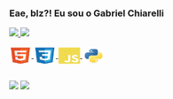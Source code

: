 ### Eae, blz?! Eu sou o Gabriel Chiarelli

<!-- - 🔭 Hoje trabalho com Desenvolvimento de Jogos
- 🌱 Estudando Python/HTML/CSS/JavaScript
- 📫 Contate-me no email: contato.gabriel.dev@gmail.com
- 😄 Pronouns: ele/dele
- ⚡ Eu AMO As Crônicas de Nárnia -->

<div align="left"> <!-- trocar para "center" quando as curiosidades estiverem ativadas -->
  <a href="https://github.com/gabrielchiarelli">
  <img height="160em" src="https://github-readme-stats.vercel.app/api?username=gabrielchiarelli&show_icons=true&theme=dracula&include_all_commits=true&count_private=true"/>
  <img height="160em" src="https://github-readme-stats.vercel.app/api/top-langs/?username=gabrielchiarelli&layout=compact&langs_count=7&theme=dracula"/>
</div>
  <div style="display: inline_block"><br>
  <img align="center" alt="Rafa-HTML" height="30" width="40" src="https://raw.githubusercontent.com/devicons/devicon/master/icons/html5/html5-original.svg">
  <img align="center" alt="Rafa-CSS" height="30" width="40" src="https://raw.githubusercontent.com/devicons/devicon/master/icons/css3/css3-original.svg">
  <img align="center" alt="Rafa-Js" height="30" width="40" src="https://raw.githubusercontent.com/devicons/devicon/master/icons/javascript/javascript-plain.svg">
  <img align="center" alt="Rafa-Python" height="30" width="40" src="https://raw.githubusercontent.com/devicons/devicon/master/icons/python/python-original.svg">
</div>
  
  ##
  
  <div>
    <a href="https://www.youtube.com/c/DesenvolvendoJogos" target="_blank"><img src="https://img.shields.io/badge/YouTube-FF0000?style=for-the-badge&logo=youtube&logoColor=white"></a>
  <a href = "mailto:contato.gabriel.dev@gmail.com"><img src="https://img.shields.io/badge/Gmail-D14836?style=for-the-badge&logo=gmail&logoColor=white" target="_blank"></a>
  <!-- <a href="#" target="_blank"><img src="https://img.shields.io/badge/Unity-100000?style=for-the-badge&logo=unity&logoColor=white"></a> -->
  <!-- <a href="#" target="_blank"><img src="https://img.shields.io/badge/-LinkedIn-%230077B5?style=for-the-badge&logo=linkedin&logoColor=white" target="_blank"></a> -->
 
  </div>
  
  
